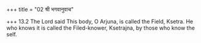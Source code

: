 +++
title = "02 श्री भगवानुवाच"

+++
13.2 The Lord said This body, O Arjuna, is called the Field, Ksetra. He
who knows it is called the Filed-knower, Ksetrajna, by those who know
the self.

